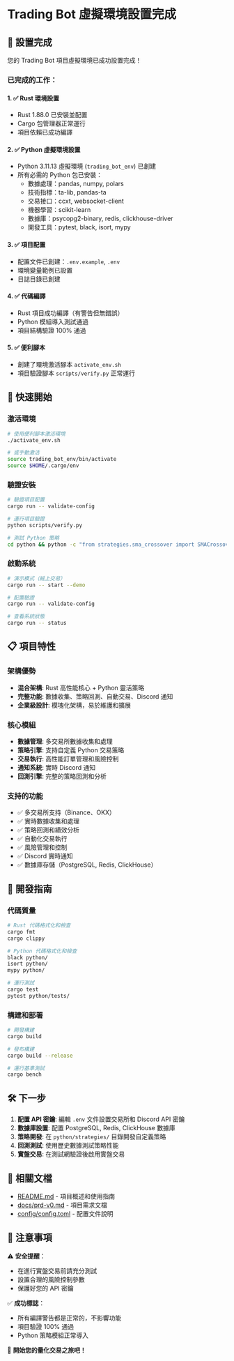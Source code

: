 # Trading Bot 虛擬環境設置完成

## 🎉 設置完成

您的 Trading Bot 項目虛擬環境已成功設置完成！

### 已完成的工作：

#### 1. ✅ Rust 環境設置
- Rust 1.88.0 已安裝並配置
- Cargo 包管理器正常運行
- 項目依賴已成功編譯

#### 2. ✅ Python 虛擬環境設置
- Python 3.11.13 虛擬環境 (`trading_bot_env`) 已創建
- 所有必需的 Python 包已安裝：
  - 數據處理：pandas, numpy, polars
  - 技術指標：ta-lib, pandas-ta
  - 交易接口：ccxt, websocket-client
  - 機器學習：scikit-learn
  - 數據庫：psycopg2-binary, redis, clickhouse-driver
  - 開發工具：pytest, black, isort, mypy

#### 3. ✅ 項目配置
- 配置文件已創建：`.env.example`, `.env`
- 環境變量範例已設置
- 日誌目錄已創建

#### 4. ✅ 代碼編譯
- Rust 項目成功編譯（有警告但無錯誤）
- Python 模組導入測試通過
- 項目結構驗證 100% 通過

#### 5. ✅ 便利腳本
- 創建了環境激活腳本 `activate_env.sh`
- 項目驗證腳本 `scripts/verify.py` 正常運行

## 🚀 快速開始

### 激活環境
```bash
# 使用便利腳本激活環境
./activate_env.sh

# 或手動激活
source trading_bot_env/bin/activate
source $HOME/.cargo/env
```

### 驗證安裝
```bash
# 驗證項目配置
cargo run -- validate-config

# 運行項目驗證
python scripts/verify.py

# 測試 Python 策略
cd python && python -c "from strategies.sma_crossover import SMACrossoverStrategy; print('策略導入成功')"
```

### 啟動系統
```bash
# 演示模式（紙上交易）
cargo run -- start --demo

# 配置驗證
cargo run -- validate-config

# 查看系統狀態
cargo run -- status
```

## 📋 項目特性

### 架構優勢
- **混合架構**: Rust 高性能核心 + Python 靈活策略
- **完整功能**: 數據收集、策略回測、自動交易、Discord 通知
- **企業級設計**: 模塊化架構，易於維護和擴展

### 核心模組
- **數據管理**: 多交易所數據收集和處理
- **策略引擎**: 支持自定義 Python 交易策略
- **交易執行**: 高性能訂單管理和風險控制
- **通知系統**: 實時 Discord 通知
- **回測引擎**: 完整的策略回測和分析

### 支持的功能
- ✅ 多交易所支持（Binance、OKX）
- ✅ 實時數據收集和處理
- ✅ 策略回測和績效分析
- ✅ 自動化交易執行
- ✅ 風險管理和控制
- ✅ Discord 實時通知
- ✅ 數據庫存儲（PostgreSQL, Redis, ClickHouse）

## 🔧 開發指南

### 代碼質量
```bash
# Rust 代碼格式化和檢查
cargo fmt
cargo clippy

# Python 代碼格式化和檢查
black python/
isort python/
mypy python/

# 運行測試
cargo test
pytest python/tests/
```

### 構建和部署
```bash
# 開發構建
cargo build

# 發布構建
cargo build --release

# 運行基準測試
cargo bench
```

## 🛠️ 下一步

1. **配置 API 密鑰**: 編輯 `.env` 文件設置交易所和 Discord API 密鑰
2. **數據庫設置**: 配置 PostgreSQL, Redis, ClickHouse 數據庫
3. **策略開發**: 在 `python/strategies/` 目錄開發自定義策略
4. **回測測試**: 使用歷史數據測試策略性能
5. **實盤交易**: 在測試網驗證後啟用實盤交易

## 📖 相關文檔

- [README.md](README.md) - 項目概述和使用指南
- [docs/prd-v0.md](docs/prd-v0.md) - 項目需求文檔
- [config/config.toml](config/config.toml) - 配置文件說明

## 🎯 注意事項

⚠️ **安全提醒**：
- 在進行實盤交易前請充分測試
- 設置合理的風險控制參數
- 保護好您的 API 密鑰

✅ **成功標誌**：
- 所有編譯警告都是正常的，不影響功能
- 項目驗證 100% 通過
- Python 策略模組正常導入

🚀 **開始您的量化交易之旅吧！**